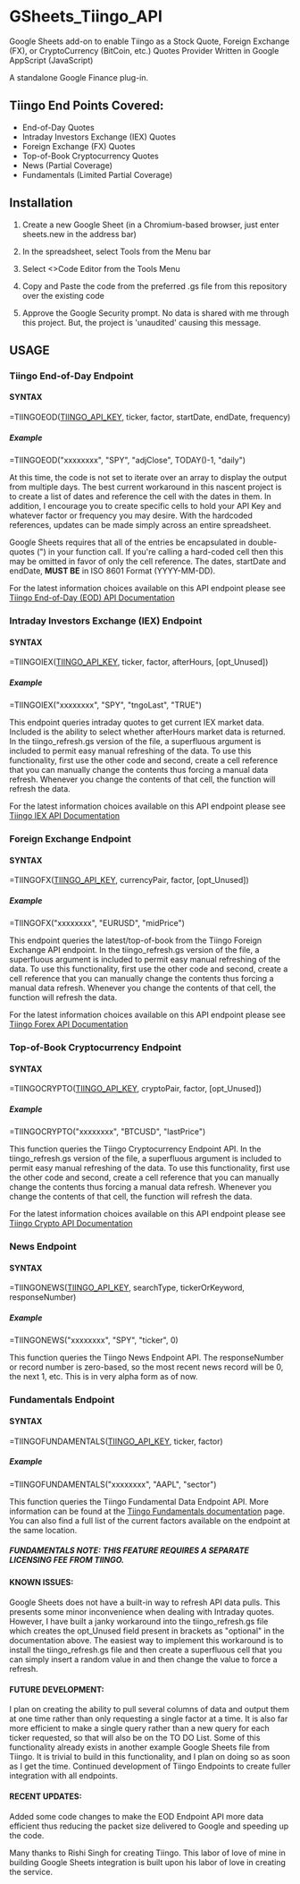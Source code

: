 # GSheets_Tiingo_API
Google Sheets add-on to enable Tiingo as a Stock Quote, Foreign Exchange (FX), or CryptoCurrency (BitCoin, etc.) Quotes Provider Written in Google AppScript (JavaScript)

A standalone Google Finance plug-in.

## Tiingo End Points Covered:

* End-of-Day Quotes
* Intraday Investors Exchange (IEX) Quotes
* Foreign Exchange (FX) Quotes
* Top-of-Book Cryptocurrency Quotes
* News (Partial Coverage)
* Fundamentals (Limited Partial Coverage)

## Installation

1. Create a new Google Sheet (in a Chromium-based browser, just enter sheets.new in the address bar)

2. In the spreadsheet, select Tools from the Menu bar

3. Select <>Code Editor from the Tools Menu

4. Copy and Paste the code from the preferred .gs file from this repository over the existing code

5. Approve the Google Security prompt. No data is shared with me through this project. But, the project is 'unaudited' causing this message. 

## USAGE

### Tiingo End-of-Day Endpoint

#### SYNTAX
  =TIINGOEOD(<a href="https://www.tiingo.com/account/api/token">TIINGO_API_KEY</a>, ticker, factor, startDate, endDate, frequency)
  
##### Example
  =TIINGOEOD("xxxxxxxx", "SPY", "adjClose", TODAY()-1, "daily")
  
At this time, the code is not set to iterate over an array to display the output from multiple days. The best current workaround in this nascent project is to create a list of dates and reference the cell with the dates in them. In addition, I encourage you to create specific cells to hold your API Key and whatever factor or frequency you may desire. With the hardcoded references, updates can be made simply across an entire spreadsheet.

Google Sheets requires that all of the entries be encapsulated in double-quotes (") in your function call. If you're calling a hard-coded cell then this may be omitted in favor of only the cell reference. The dates, startDate and endDate, <b> MUST BE</b> in ISO 8601 Format (YYYY-MM-DD).

For the latest information choices available on this API endpoint please see <a href="https://api.tiingo.com/documentation/end-of-day">Tiingo End-of-Day (EOD) API Documentation</a>

### Intraday Investors Exchange (IEX) Endpoint

#### SYNTAX
  =TIINGOIEX(<a href="https://www.tiingo.com/account/api/token">TIINGO_API_KEY</a>, ticker, factor, afterHours, [opt_Unused])

##### Example
  =TIINGOIEX("xxxxxxxx", "SPY", "tngoLast", "TRUE")

This endpoint queries intraday quotes to get current IEX market data. Included is the ability to select whether afterHours market data is returned. In the tiingo_refresh.gs version of the file, a superfluous argument is included to permit easy manual refreshing of the data. To use this functionality, first use the other code and second, create a cell reference that you can manually change the contents thus forcing a manual data refresh. Whenever you change the contents of that cell, the function will refresh the data.

For the latest information choices available on this API endpoint please see <a href="https://api.tiingo.com/documentation/iex">Tiingo IEX API Documentation</a>

### Foreign Exchange Endpoint

#### SYNTAX
  =TIINGOFX(<a href="https://www.tiingo.com/account/api/token">TIINGO_API_KEY</a>, currencyPair, factor, [opt_Unused])
  
##### Example
  =TIINGOFX("xxxxxxxx", "EURUSD", "midPrice")
  
This endpoint queries the latest/top-of-book from the Tiingo Foreign Exchange API endpoint. In the tiingo_refresh.gs version of the file, a superfluous argument is included to permit easy manual refreshing of the data. To use this functionality, first use the other code and second, create a cell reference that you can manually change the contents thus forcing a manual data refresh. Whenever you change the contents of that cell, the function will refresh the data.

For the latest information choices available on this API endpoint please see <a href="https://api.tiingo.com/documentation/forex">Tiingo Forex API Documentation</a>

### Top-of-Book Cryptocurrency Endpoint

#### SYNTAX

  =TIINGOCRYPTO(<a href="https://www.tiingo.com/account/api/token">TIINGO_API_KEY</a>, cryptoPair, factor, [opt_Unused])

##### Example

  =TIINGOCRYPTO("xxxxxxxx", "BTCUSD", "lastPrice")

This function queries the Tiingo Cryptocurrency Endpoint API. In the tiingo_refresh.gs version of the file, a superfluous argument is included to permit easy manual refreshing of the data. To use this functionality, first use the other code and second, create a cell reference that you can manually change the contents thus forcing a manual data refresh. Whenever you change the contents of that cell, the function will refresh the data.

For the latest information choices available on this API endpoint please see <a href="https://api.tiingo.com/documentation/crypto">Tiingo Crypto API Documentation</a>

### News Endpoint

#### SYNTAX

  =TIINGONEWS(<a href="https://www.tiingo.com/account/api/token">TIINGO_API_KEY</a>, searchType, tickerOrKeyword, responseNumber)
  
##### Example

  =TIINGONEWS("xxxxxxxx", "SPY", "ticker", 0)
  
This function queries the Tiingo News Endpoint API. The responseNumber or record number is zero-based, so the most recent news record will be 0, the next 1, etc. This is in very alpha form as of now.

### Fundamentals Endpoint

#### SYNTAX

  =TIINGOFUNDAMENTALS(<a href="https://www.tiingo.com/account/api/token">TIINGO_API_KEY</a>, ticker, factor)
  
##### Example

  =TIINGOFUNDAMENTALS("xxxxxxxx", "AAPL", "sector")
  
This function queries the Tiingo Fundamental Data Endpoint API. More information can be found at the <a href="https://api.tiingo.com/documentation/fundamentals">Tiingo Fundamentals documentation</a> page. You can also find a full list of the current factors available on the endpoint at the same location.

##### FUNDAMENTALS NOTE: THIS FEATURE REQUIRES A SEPARATE LICENSING FEE FROM TIINGO.

#### KNOWN ISSUES:

Google Sheets does not have a built-in way to refresh API data pulls. This presents some minor inconvenience when dealing with Intraday quotes. However, I have built a janky workaround into the tiingo_refresh.gs file which creates the opt_Unused field present in brackets as "optional" in the documentation above. The easiest way to implement this workaround is to install the tiingo_refresh.gs file and then create a superfluous cell that you can simply insert a random value in and then change the value to force a refresh.

#### FUTURE DEVELOPMENT:

I plan on creating the ability to pull several columns of data and output them at one time rather than only requesting a single factor at a time. It is also far more efficient to make a single query rather than a new query for each ticker requested, so that will also be on the TO DO List. Some of this functionality already exists in another example Google Sheets file from Tiingo. It is trivial to build in this functionality, and I plan on doing so as soon as I get the time.
Continued development of Tiingo Endpoints to create fuller integration with all endpoints.

#### RECENT UPDATES:

Added some code changes to make the EOD Endpoint API more data efficient thus reducing the packet size delivered to Google and speeding up the code.

Many thanks to Rishi Singh for creating Tiingo. This labor of love of mine in building Google Sheets integration is built upon his labor of love in creating the service.
